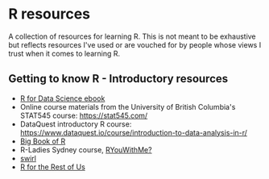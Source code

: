 # R resources

A collection of resources for learning R. This is not meant to be exhaustive but reflects resources I've used or are vouched for by people whose views I trust when it comes to learning R.

## Getting to know R - Introductory resources

- [R for Data Science ebook](https://r4ds.had.co.nz/)
- Online course materials from the University of British Columbia's STAT545 course: https://stat545.com/
- DataQuest introductory R course: https://www.dataquest.io/course/introduction-to-data-analysis-in-r/
- [Big Book of R](https://www.bigbookofr.com/)
- R-Ladies Sydney course, [RYouWithMe?](https://rladiessydney.org/courses/ryouwithme/)
- [swirl](https://swirlstats.com/)
- [R for the Rest of Us](https://rfortherestofus.com/)
